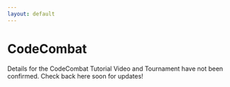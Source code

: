 ```yaml
---
layout: default
---
```


# CodeCombat

Details for the CodeCombat Tutorial Video and Tournament have not been confirmed. Check back here soon for updates!
